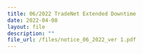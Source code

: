 ```yaml
---
title: 06/2022 TradeNet Extended Downtime
date: 2022-04-08
layout: file
description: ""
file_url: /files/notice_06_2022_ver 1.pdf
---
```


